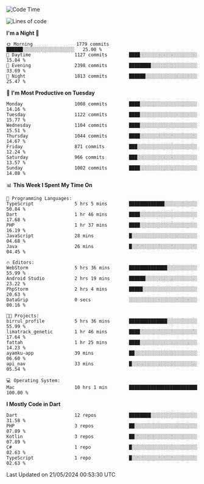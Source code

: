 <!--START_SECTION:waka-->
![Code Time](http://img.shields.io/badge/Code%20Time-518%20hrs%2044%20mins-blue)

![Lines of code](https://img.shields.io/badge/From%20Hello%20World%20I%27ve%20Written-1.9%20million%20lines%20of%20code-blue)

**I'm a Night 🦉** 

```text
🌞 Morning                1779 commits        ██████░░░░░░░░░░░░░░░░░░░   25.00 % 
🌆 Daytime                1127 commits        ████░░░░░░░░░░░░░░░░░░░░░   15.84 % 
🌃 Evening                2398 commits        ████████░░░░░░░░░░░░░░░░░   33.69 % 
🌙 Night                  1813 commits        ██████░░░░░░░░░░░░░░░░░░░   25.47 % 
```
📅 **I'm Most Productive on Tuesday** 

```text
Monday                   1008 commits        ████░░░░░░░░░░░░░░░░░░░░░   14.16 % 
Tuesday                  1122 commits        ████░░░░░░░░░░░░░░░░░░░░░   15.77 % 
Wednesday                1104 commits        ████░░░░░░░░░░░░░░░░░░░░░   15.51 % 
Thursday                 1044 commits        ████░░░░░░░░░░░░░░░░░░░░░   14.67 % 
Friday                   871 commits         ███░░░░░░░░░░░░░░░░░░░░░░   12.24 % 
Saturday                 966 commits         ███░░░░░░░░░░░░░░░░░░░░░░   13.57 % 
Sunday                   1002 commits        ████░░░░░░░░░░░░░░░░░░░░░   14.08 % 
```


📊 **This Week I Spent My Time On** 

```text
💬 Programming Languages: 
TypeScript               5 hrs 5 mins        █████████████░░░░░░░░░░░░   50.84 % 
Dart                     1 hr 46 mins        ████░░░░░░░░░░░░░░░░░░░░░   17.68 % 
PHP                      1 hr 37 mins        ████░░░░░░░░░░░░░░░░░░░░░   16.19 % 
JavaScript               28 mins             █░░░░░░░░░░░░░░░░░░░░░░░░   04.68 % 
Java                     26 mins             █░░░░░░░░░░░░░░░░░░░░░░░░   04.45 % 

🔥 Editors: 
WebStorm                 5 hrs 36 mins       ██████████████░░░░░░░░░░░   55.99 % 
Android Studio           2 hrs 19 mins       ██████░░░░░░░░░░░░░░░░░░░   23.22 % 
PhpStorm                 2 hrs 4 mins        █████░░░░░░░░░░░░░░░░░░░░   20.63 % 
DataGrip                 0 secs              ░░░░░░░░░░░░░░░░░░░░░░░░░   00.16 % 

🐱‍💻 Projects: 
birrul_profile           5 hrs 36 mins       ██████████████░░░░░░░░░░░   55.99 % 
limatrack_genetic        1 hr 46 mins        ████░░░░░░░░░░░░░░░░░░░░░   17.64 % 
fattah                   1 hr 25 mins        ████░░░░░░░░░░░░░░░░░░░░░   14.23 % 
ayamku-app               39 mins             ██░░░░░░░░░░░░░░░░░░░░░░░   06.60 % 
api_nav                  33 mins             █░░░░░░░░░░░░░░░░░░░░░░░░   05.54 % 

💻 Operating System: 
Mac                      10 hrs 1 min        █████████████████████████   100.00 % 
```

**I Mostly Code in Dart** 

```text
Dart                     12 repos            ████████░░░░░░░░░░░░░░░░░   31.58 % 
PHP                      3 repos             ██░░░░░░░░░░░░░░░░░░░░░░░   07.89 % 
Kotlin                   3 repos             ██░░░░░░░░░░░░░░░░░░░░░░░   07.89 % 
C#                       1 repo              █░░░░░░░░░░░░░░░░░░░░░░░░   02.63 % 
TypeScript               1 repo              █░░░░░░░░░░░░░░░░░░░░░░░░   02.63 % 
```




 Last Updated on 21/05/2024 00:53:30 UTC
<!--END_SECTION:waka-->

